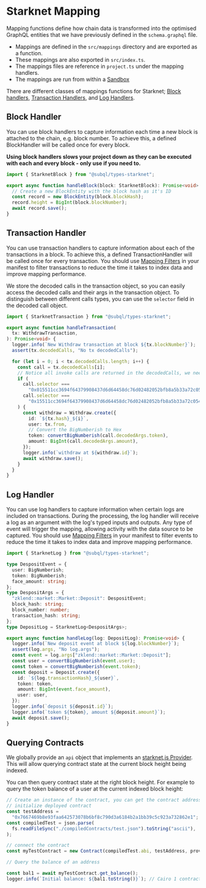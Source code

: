 # Starknet Mapping

Mapping functions define how chain data is transformed into the optimised GraphQL entities that we have previously defined in the `schema.graphql` file.

- Mappings are defined in the `src/mappings` directory and are exported as a function.
- These mappings are also exported in `src/index.ts`.
- The mappings files are reference in `project.ts` under the mapping handlers.
- The mappings are run from within a [Sandbox](./sandbox.md)

There are different classes of mappings functions for Starknet; [Block handlers](#block-handler), [Transaction Handlers](#transaction-handler), and [Log Handlers](#log-handler).

## Block Handler

You can use block handlers to capture information each time a new block is attached to the chain, e.g. block number. To achieve this, a defined BlockHandler will be called once for every block.

**Using block handlers slows your project down as they can be executed with each and every block - only use if you need to.**

```ts
import { StarknetBlock } from "@subql/types-starknet";

export async function handleBlock(block: StarknetBlock): Promise<void> {
  // Create a new BlockEntity with the block hash as it's ID
  const record = new BlockEntity(block.blockHash);
  record.height = BigInt(block.blockNumber);
  await record.save();
}
```

## Transaction Handler

You can use transaction handlers to capture information about each of the transactions in a block. To achieve this, a defined TransactionHandler will be called once for every transaction. You should use [Mapping Filters](../manifest/starknet.md#mapping-handlers-and-filters) in your manifest to filter transactions to reduce the time it takes to index data and improve mapping performance.

We store the decoded calls in the transaction object, so you can easily access the decoded calls and their args in the transaction object.
To distinguish between different calls types, you can use the `selector` field in the decoded call object.

```ts
import { StarknetTransaction } from "@subql/types-starknet";

export async function handleTransaction(
  tx: WithdrawTransaction,
): Promise<void> {
  logger.info(`New Withdraw transaction at block ${tx.blockNumber}`);
  assert(tx.decodedCalls, "No tx decodedCalls");

  for (let i = 0; i < tx.decodedCalls.length; i++) {
    const call = tx.decodedCalls[i];
    // Notice all invoke calls are returned in the decodedCalls, we need to filter out the calls we are interested in
    if (
      call.selector ===
        "0x015511cc3694f64379908437d6d64458dc76d02482052bfb8a5b33a72c054c77" ||
      call.selector ===
        "0x15511cc3694f64379908437d6d64458dc76d02482052bfb8a5b33a72c054c77"
    ) {
      const withdraw = Withdraw.create({
        id: `${tx.hash}_${i}`,
        user: tx.from,
        // Convert the BigNumberish to Hex
        token: convertBigNumberish(call.decodedArgs.token),
        amount: BigInt(call.decodedArgs.amount),
      });
      logger.info(`withdraw at ${withdraw.id}`);
      await withdraw.save();
    }
  }
}
```

## Log Handler

You can use log handlers to capture information when certain logs are included on transactions. During the processing, the log handler will receive a log as an argument with the log's typed inputs and outputs. Any type of event will trigger the mapping, allowing activity with the data source to be captured. You should use [Mapping Filters](../manifest/starknet.md#mapping-handlers-and-filters) in your manifest to filter events to reduce the time it takes to index data and improve mapping performance.

```ts
import { StarknetLog } from "@subql/types-starknet";

type DespositEvent = {
  user: BigNumberish;
  token: BigNumberish;
  face_amount: string;
};
type DespositArgs = {
  "zklend::market::Market::Deposit": DespositEvent;
  block_hash: string;
  block_number: number;
  transaction_hash: string;
};
type DepositLog = StarknetLog<DespositArgs>;

export async function handleLog(log: DepositLog): Promise<void> {
  logger.info(`New deposit event at block ${log.blockNumber}`);
  assert(log.args, "No log.args");
  const event = log.args["zklend::market::Market::Deposit"];
  const user = convertBigNumberish(event.user);
  const token = convertBigNumberish(event.token);
  const deposit = Deposit.create({
    id: `${log.transactionHash}_${user}`,
    token: token,
    amount: BigInt(event.face_amount),
    user: user,
  });
  logger.info(`deposit ${deposit.id}`);
  logger.info(`token ${token}, amount ${deposit.amount}`);
  await deposit.save();
}
```

## Querying Contracts

We globally provide an `api` object that implements an [starknet.js Provider](https://starknetjs.com/docs/guides/connect_network#mainnet). This will allow querying contract state at the current block height being indexed.

You can then query contract state at the right block height. For example to query the token balance of a user at the current indexed block height:

```ts
// Create an instance of the contract, you can get the contract address from the Transaction or Log
// initialize deployed contract
const testAddress =
  "0x7667469b8e93faa642573078b6bf8c790d3a6184b2a1bb39c5c923a732862e1";
const compiledTest = json.parse(
  fs.readFileSync("./compiledContracts/test.json").toString("ascii"),
);

// connect the contract
const myTestContract = new Contract(compiledTest.abi, testAddress, provider);

// Query the balance of an address

const bal1 = await myTestContract.get_balance();
logger.info(`Initial balance: ${bal1.toString()}`); // Cairo 1 contract
```

